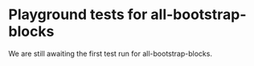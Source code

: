 # Playground tests for all-bootstrap-blocks
We are still awaiting the first test run for all-bootstrap-blocks.
